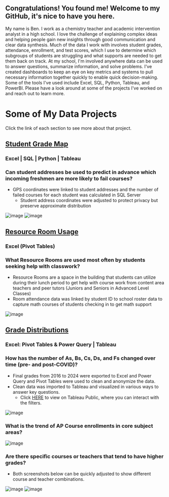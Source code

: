 ## Congratulations! You found me! Welcome to my GitHub, it's nice to have you here.

My name is Ben. I work as a chemistry teacher and academic intervention analyst in a high school. I love the challenge of explaining complex ideas and helping people gain new insights through good communication and clear data synthesis.
Much of the data I work with involves student grades, attendance, enrollment, and test scores, which I use to determine which subgroups of students are struggling and what supports are needed to get them back on track. At my school, 
I'm involved anywhere data can be used to answer questions, summarize information, and solve problems. I've created dashboards to keep an eye 
on key metrics and systems to pull necessary information together quickly to enable quick decision-making. Some of the tools I've used include Excel, SQL, Python, Tableau, and PowerBI. Please have a look around at some of the projects 
I've worked on and reach out to learn more.

# Some of My Data Projects
Click the link of each section to see more about that project.

## [Student Grade Map](https://github.com/byergs/Student-Grade-Map-Project)

### Excel | SQL | Python | Tableau

### Can student addresses be used to predict in advance which incoming freshmen are more likely to fail courses?

 - GPS coordinates were linked to student addresses and the number of failed courses for each student was calculated in SQL Server
     * Student address coordinates were adjusted to protect privacy but preserve approximate distribution

![image](https://github.com/user-attachments/assets/1eade7ec-39f1-4589-bdae-e2a8d703d187) ![image](https://github.com/user-attachments/assets/a149741b-94ef-4f40-ae39-fcb54951a16b)

## [Resource Room Usage](https://github.com/byergs/Resource-Room-Usage.git)

### Excel (Pivot Tables)

### What Resource Rooms are used most often by students seeking help with classwork?

- Resource Rooms are a space in the building that students can utilize during their lunch period to get help with course work from content area teachers and peer tutors (Juniors and Seniors in Advanced Level Classes)
- Room attendance data was linked by student ID to school roster data to capture math courses of students checking in to get math support
  
![image](https://github.com/user-attachments/assets/d20c3240-aa60-44fb-9a9c-7fd9535e566e)	

## [Grade Distributions](https://github.com/byergs/Grade-Distribution.git)

### Excel: Pivot Tables & Power Query | Tableau

### How has the number of As, Bs, Cs, Ds, and Fs changed over time (pre- and post-COVID)?

- Final grades from 2016 to 2024 were exported to Excel and Power Query and Pivot Tables were used to clean and anonymize the data.
- Clean data was imported to Tableau and visualized in various ways to answer key questions.
   - Click [HERE](https://public.tableau.com/views/GradeDistributionbyCourse_17247252963980/Dashboard2?:language=en-US&publish=yes&:sid=&:redirect=auth&:display_count=n&:origin=viz_share_link) to view on Tableau Public, where you can interact with the filters.
  
![image](https://github.com/user-attachments/assets/5a456d19-a13e-417a-9135-1b90f5f834bb)

### What is the trend of AP Course enrollments in core subject areas?

![image](https://github.com/user-attachments/assets/6c2d0744-0b58-4883-ba3b-33d8c11af96a)

### Are there specific courses or teachers that tend to have higher grades?

- Both screenshots below can be quickly adjusted to show different course and teacher combinations.

![image](https://github.com/user-attachments/assets/4a404897-e0c7-4916-acb6-f0896b122d00)
![image](https://github.com/user-attachments/assets/072155ec-4b8a-471f-b7ea-46b1904d4ff5)


<!--
**byergs/byergs** is a ✨ _special_ ✨ repository because its `README.md` (this file) appears on your GitHub profile.

Here are some ideas to get you started:

- 🔭 I’m currently working on ...
- 🌱 I’m currently learning ...
- 👯 I’m looking to collaborate on ...
- 🤔 I’m looking for help with ...
- 💬 Ask me about ...
- 📫 How to reach me: ...
- 😄 Pronouns: ...
- ⚡ Fun fact: ...
-->
